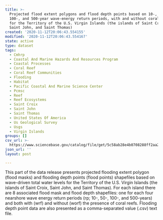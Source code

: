 ```yaml
---
title: >-
  Projected flood extent polygons and flood depth points based on 10-, 50-,
  100-, and 500-year wave-energy return periods, with and without coral reefs,
  for the Territory of the U.S. Virgin Islands (the islands of Saint Croix,
  Saint John, and Saint Thomas)
created: '2020-11-12T20:06:43.554155'
modified: '2020-11-12T20:06:43.554167'
state: active
type: dataset
tags:
  - Cmhrp
  - Coastal And Marine Hazards And Resources Program
  - Coastal Processes
  - Coral Reef
  - Coral Reef Communities
  - Flooding
  - Habitat
  - Pacific Coastal And Marine Science Center
  - Pcmsc
  - Reef
  - Reef Ecosystems
  - Saint Croix
  - Saint John
  - Saint Thomas
  - United States Of America
  - Us Geological Survey
  - Usgs
  - Virgin Islands
groups: []
csv_url: >-
  https://www.sciencebase.gov/catalog/file/get/5c58ab28e4b0708288ff2aa2?name=USVI_floodpoints.csv
json_url: ''
layout: post

---
```

This part of the data release presents projected flooding extent polygon (flood masks) and flooding depth points (flood points) shapefiles based on wave-driven total water levels for the Territory of the U.S. Virgin Islands (the islands of Saint Croix, Saint John, and Saint Thomas). For each island there are 8 associated flood mask and flood depth shapefiles: one for each four nearshore wave energy return periods (rp; 10-, 50-, 100-, and 500-years) and both with (wrf) and without (worf) the presence of coral reefs. Flooding depth point data are also presented as a comma-separated value (.csv) text file.
